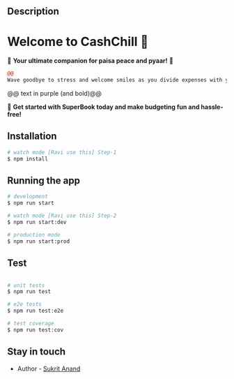 
## Description

# Welcome to CashChill 💸 

🌟 **Your ultimate companion for paisa peace and pyaar!** 🌟

```diff
@@ 
Wave goodbye to stress and welcome smiles as you divide expenses with your crew. With **CashChill**, tracking cash between friends becomes a joy ride, making budgeting a total **dhinchak** experience!@@
```

@@ text in purple (and bold)@@

🚀 **Get started with SuperBook today and make budgeting fun and hassle-free!**

## Installation

```bash
# watch mode [Ravi use this] Step-1
$ npm install
```

## Running the app

```bash
# development
$ npm run start

# watch mode [Ravi use this] Step-2
$ npm run start:dev

# production mode
$ npm run start:prod
```

## Test

```bash

# unit tests
$ npm run test

# e2e tests
$ npm run test:e2e

# test coverage
$ npm run test:cov
```

## Stay in touch

- Author - [Sukrit Anand](https://kamilmysliwiec.com)
